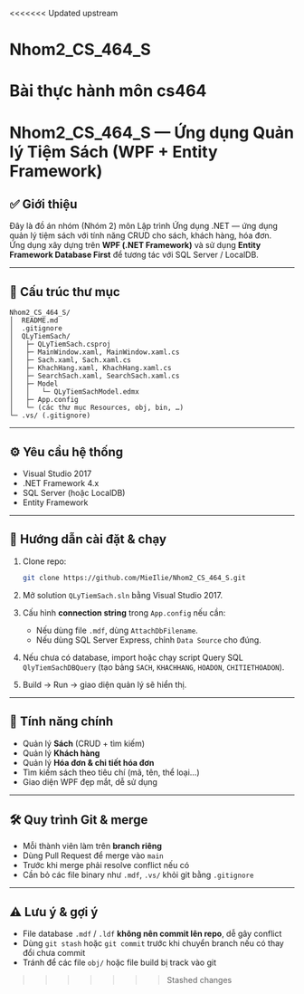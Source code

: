 <<<<<<< Updated upstream
# Nhom2_CS_464_S
Bài thực hành môn cs464
=======
# Nhom2_CS_464_S — Ứng dụng Quản lý Tiệm Sách (WPF + Entity Framework)

## ✅ Giới thiệu
Đây là đồ án nhóm (Nhóm 2) môn Lập trình Ứng dụng .NET — ứng dụng quản lý tiệm sách với tính năng CRUD cho sách, khách hàng, hóa đơn.  
Ứng dụng xây dựng trên **WPF (.NET Framework)** và sử dụng **Entity Framework Database First** để tương tác với SQL Server / LocalDB.

---

## 📁 Cấu trúc thư mục

```
Nhom2_CS_464_S/
│  README.md
│  .gitignore
│  QLyTiemSach/
│   ├─ QLyTiemSach.csproj
│   ├─ MainWindow.xaml, MainWindow.xaml.cs
│   ├─ Sach.xaml, Sach.xaml.cs
│   ├─ KhachHang.xaml, KhachHang.xaml.cs
│   ├─ SearchSach.xaml, SearchSach.xaml.cs
│   ├─ Model
│   │   └─ QLyTiemSachModel.edmx
│   ├─ App.config
│   └─ (các thư mục Resources, obj, bin, …)
└─ .vs/ (.gitignore)
```


---

## ⚙ Yêu cầu hệ thống

- Visual Studio 2017  
- .NET Framework 4.x  
- SQL Server (hoặc LocalDB)  
- Entity Framework  

---

## 🚀 Hướng dẫn cài đặt & chạy

1. Clone repo:
   ```bash
   git clone https://github.com/MieIlie/Nhom2_CS_464_S.git
   ```

2. Mở solution `QLyTiemSach.sln` bằng Visual Studio 2017.

3. Cấu hình **connection string** trong `App.config` nếu cần:
   - Nếu dùng file `.mdf`, dùng `AttachDbFilename`.
   - Nếu dùng SQL Server Express, chỉnh `Data Source` cho đúng.

4. Nếu chưa có database, import hoặc chạy script Query SQL `QlyTiemSachDBQuery` (tạo bảng `SACH`, `KHACHHANG`, `HOADON`, `CHITIETHOADON`).

5. Build → Run → giao diện quản lý sẽ hiển thị.

---

## 🧩 Tính năng chính

- Quản lý **Sách** (CRUD + tìm kiếm)  
- Quản lý **Khách hàng**  
- Quản lý **Hóa đơn & chi tiết hóa đơn**  
- Tìm kiếm sách theo tiêu chí (mã, tên, thể loại…)  
- Giao diện WPF đẹp mắt, dễ sử dụng  

---

## 🛠 Quy trình Git & merge

- Mỗi thành viên làm trên **branch riêng**  
- Dùng Pull Request để merge vào `main`  
- Trước khi merge phải resolve conflict nếu có  
- Cần bỏ các file binary như `.mdf`, `.vs/` khỏi git bằng `.gitignore`

---

## ⚠ Lưu ý & gợi ý

- File database `.mdf` / `.ldf` **không nên commit lên repo**, dễ gây conflict  
- Dùng `git stash` hoặc `git commit` trước khi chuyển branch nếu có thay đổi chưa commit  
- Tránh để các file `obj/` hoặc file build bị track vào git  
>>>>>>> Stashed changes
